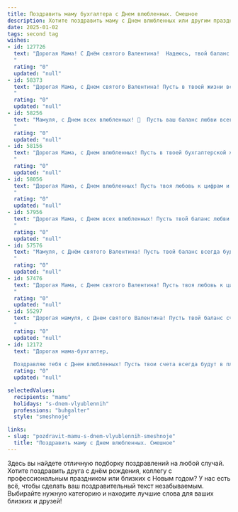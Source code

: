 ```yaml
---
title: Поздравить маму бухгалтера с Днем влюбленных. Смешное
description: Хотите поздравить маму с Днем влюбленных или другим праздником? Наш ИИ создаст незабываемое поздравление, а вы обязательно выделитесь среди других.  
date: 2025-01-02
tags: second tag
wishes:
- id: 127726
  text: "Дорогая Мама! С Днём святого Валентина!  Надеюсь, твой баланс любви сегодня зашкаливает, а дебетовое и кредитовое счастье — в полном равновесии!  Пусть этот день будет полон радости, подарков и…  ну, хотя бы шоколадных конфет!  Целую крепко!
  "
  rating: "0"
  updated: "null"
- id: 58373
  text: "Дорогая Мама, с Днем святого Валентина! Пусть в твоей жизни всегда будет любовь – к работе, к цифрам, к балансу и … к нам, конечно же! Пусть твоя любовь к бухгалтерии приносит тебе только радость, а все дебетовые и кредитовые статьи твоего бюджета всегда сходятся.
  "
  rating: "0"
  updated: "null"
- id: 58256
  text: "Мамуля, с Днем всех влюбленных! 💖  Пусть ваш баланс любви всегда будет в плюсе, а дебетовой картой счастья вы будете пользоваться без ограничений! 😄
  "
  rating: "0"
  updated: "null"
- id: 58156
  text: "Дорогая Мама, с Днем влюбленных! Пусть в твоей бухгалтерской жизни всегда будут только \"плюсовые\" балансы, а любовь к работе будет сильна, как дебет и кредит!))
  "
  rating: "0"
  updated: "null"
- id: 58056
  text: "Дорогая Мама, с Днем влюбленных! Пусть твоя любовь к цифрам и балансам будет такой же пылкой, как наши чувства к тебе! 😘
  "
  rating: "0"
  updated: "null"
- id: 57956
  text: "Дорогая Мама, с Днем всех влюбленных! Пусть твой баланс любви всегда будет положительным, а дебет с кредитом в отношениях никогда не расходятся! 😉
  "
  rating: "0"
  updated: "null"
- id: 57576
  text: "Мамуля, с Днём святого Валентина! Пусть твой баланс всегда будет положительным, а дебет с кредитом никогда не расходится, как ты и твои клиенты! 😉❤️
  "
  rating: "0"
  updated: "null"
- id: 57476
  text: "Дорогая Мама, с Днем святого Валентина! Пусть твоя любовь к цифрам будет такой же горячей, как любовь бухгалтера к дебету и кредиту!  ❤️🧮
  "
  rating: "0"
  updated: "null"
- id: 55297
  text: "Дорогая мамуля, с Днем святого Валентина! Пусть твой баланс счастья всегда будет в плюсе, а любовь к нам, как прибыль, будет постоянно расти! 💪❤️
  "
  rating: "0"
  updated: "null"
- id: 12172
  text: "Дорогая мама-бухгалтер,
  
  Поздравляю тебя с Днем влюбленных! Пусть твои счета всегда будут в плюсе, а любовь к нам, твоим деткам, бесконечна как налоговые вычеты! Пусть каждый день приносит тебе радость и удовольствие, как когда-то твои первые профессиональные ошибки в Excel. Ты – лучшая мама и бухгалтер в мире, и мы тебя любим!"
  rating: "0"
  updated: "null"

selectedValues:
  recipients: "mamu"
  holidays: "s-dnem-vlyublennih"
  professions: "buhgalter"
  style: "smeshnoje"

links:
- slug: "pozdravit-mamu-s-dnem-vlyublennih-smeshnoje"
  title: "Поздравить маму с Днем влюбленных. Смешное"
---
```


Здесь вы найдете отличную подборку поздравлений на любой случай.
Хотите поздравить друга с днём рождения, коллегу с профессиональным праздником или близких с Новым годом? У нас есть всё, чтобы сделать ваш поздравительный текст незабываемым. Выбирайте нужную категорию и находите лучшие слова для ваших близких и друзей!
